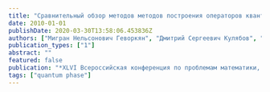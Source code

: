 ```yaml
---
title: "Сравнительный обзор методов методов построения операторов квантовой фазы"
date: 2010-01-01
publishDate: 2020-03-30T13:58:06.453836Z
authors: ["Мигран Нельсонович Геворкян", "Дмитрий Сергеевич Кулябов", "Леонид Антонович Севастьянов"]
publication_types: ["1"]
abstract: ""
featured: false
publication: "*XLVI Всероссийская конференция по проблемам математики, информатики, физики и химии: Тезисы докладов. Секции физики*"
tags: ["quantum phase"]
---
```


